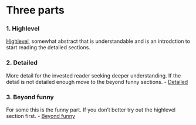 # Three parts

### 1.  Highlevel
[Highlevel](Highlevel/index.md), somewhat abstract that is understandable and is an introdction to start reading the detailed sections. 

### 2. Detailed
More detail for the invested reader seeking deeper understanding. If the detail is not detailed enough move to the beyond funny sections. - [Detailed](Detailed/index.md)

### 3. Beyond funny
For some this is the funny part. If you don’t better try out the highlevel section first. - [Beyond funny](Beyond%20%funny/index.md)


<!--stackedit_data:
eyJoaXN0b3J5IjpbMTg4NDYyODc0MCwxNjY1MDk1NDYzLDk5Mj
I0NzcwNywtMTUzNTU2OTg3MSwtMTYzNjY4NDI4MiwtMTYxNzQ2
MjE0OSwtNzQzMDIyNDUsNjA5MzI2MjYxLC03MTkyNTU4NTRdfQ
==
-->
